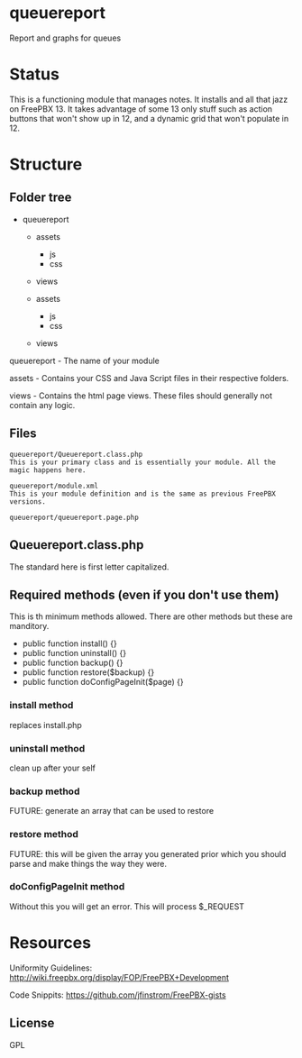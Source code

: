 # queuereport

Report and graphs for queues

# Status

This is a functioning module that manages notes. It installs and all that jazz on FreePBX 13\. It takes advantage of some 13 only stuff such as action buttons that won't show up in 12, and a dynamic grid that won't populate in 12.

# Structure

## Folder tree

- queuereport

  - assets

    - js
    - css

  - views

  - assets

    - js
    - css

  - views

queuereport - The name of your module

assets - Contains your CSS and Java Script files in their respective folders.

views - Contains the html page views. These files should generally not contain any logic.

## Files

```
queuereport/Queuereport.class.php
This is your primary class and is essentially your module. All the magic happens here.
```

```
queuereport/module.xml
This is your module definition and is the same as previous FreePBX versions.
```

```
queuereport/queuereport.page.php
```

## Queuereport.class.php

The standard here is first letter capitalized.

## Required methods (even if you don't use them)

This is th minimum methods allowed. There are other methods but these are manditory.

- public function install() {}
- public function uninstall() {}
- public function backup() {}
- public function restore($backup) {}
- public function doConfigPageInit($page) {}

### install method

replaces install.php

### uninstall method

clean up after your self

### backup method

FUTURE: generate an array that can be used to restore

### restore method

FUTURE: this will be given the array you generated prior which you should parse and make things the way they were.

### doConfigPageInit method

Without this you will get an error. This will process $_REQUEST

# Resources

Uniformity Guidelines: <http://wiki.freepbx.org/display/FOP/FreePBX+Development>

Code Snippits: <https://github.com/jfinstrom/FreePBX-gists>

## License

GPL
